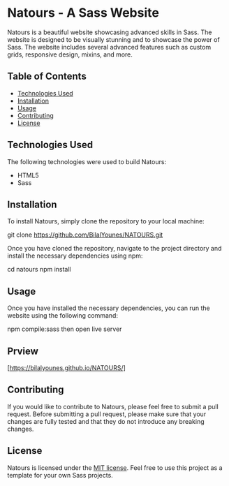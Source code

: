 # Natours - A Sass Website

Natours is a beautiful website showcasing advanced skills in Sass. The website is designed to be visually stunning and to showcase the power of Sass. The website includes several advanced features such as custom grids, responsive design, mixins, and more.

## Table of Contents

- [Technologies Used](#technologies-used)
- [Installation](#installation)
- [Usage](#usage)
- [Contributing](#contributing)
- [License](#license)

## Technologies Used

The following technologies were used to build Natours:

- HTML5
- Sass

## Installation

To install Natours, simply clone the repository to your local machine:

git clone https://github.com/BilalYounes/NATOURS.git

Once you have cloned the repository, navigate to the project directory and install the necessary dependencies using npm:

cd natours
npm install

## Usage

Once you have installed the necessary dependencies, you can run the website using the following command:

npm compile:sass 
then open live server

## Prview
[https://bilalyounes.github.io/NATOURS/]

## Contributing

If you would like to contribute to Natours, please feel free to submit a pull request. Before submitting a pull request, please make sure that your changes are fully tested and that they do not introduce any breaking changes.

## License

Natours is licensed under the [MIT license](LICENSE). Feel free to use this project as a template for your own Sass projects.


